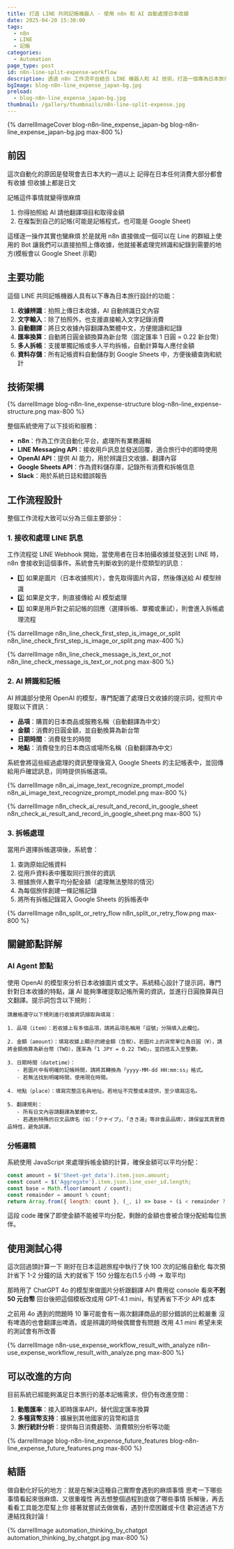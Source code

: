 ```yaml
---
title: 打造 LINE 共同記帳機器人 - 使用 n8n 和 AI 自動處理日本收據
date: 2025-04-20 15:30:00
tags:
  - n8n
  - LINE
  - 記帳
categories:
  - Automation
page_type: post
id: n8n-line-split-expense-workflow
description: 透過 n8n 工作流平台結合 LINE 機器人和 AI 技術，打造一個專為日本旅行設計的自動化記帳系統。只需拍照上傳日本收據，就會自動翻譯日文、換算匯率，並提供分帳功能，讓旅行的記帳變得簡單。
bgImage: blog-n8n-line_expense_japan-bg.jpg
preload:
  - blog-n8n-line_expense_japan-bg.jpg
thumbnail: /gallery/thumbnails/n8n-line-split-expense.jpg
---
```


{% darrellImageCover blog-n8n-line_expense_japan-bg blog-n8n-line_expense_japan-bg.jpg max-800 %}

## 前因

這次自動化的原因是發現會去日本大約一週以上
記得在日本任何消費大部分都會有收據
但收據上都是日文

記帳這件事情就變得很麻煩
1. 你得拍照給 AI 請他翻譯項目和取得金額
2. 在複製到自己的記帳(可能是記帳程式，也可能是 Google Sheet)

這樣逐一操作其實也蠻麻煩
於是就用 n8n 直接做成一個可以在 Line 的群組上使用的 Bot
讓我們可以直接拍照上傳收據，他就接著處理完辨識和紀錄到需要的地方(模板會以 Google Sheet 示範)

## 主要功能

這個 LINE 共同記帳機器人具有以下專為日本旅行設計的功能：

1. **收據辨識**：拍照上傳日本收據，AI 自動辨識日文內容
2. **文字輸入**：除了拍照外，也支援直接輸入文字記錄消費
3. **自動翻譯**：將日文收據內容翻譯為繁體中文，方便閱讀和記錄
4. **匯率換算**：自動將日圓金額換算為新台幣（固定匯率 1 日圓 = 0.22 新台幣）
5. **多人拆帳**：支援單獨記帳或多人平均拆帳，自動計算每人應付金額
6. **資料存儲**：所有記帳資料自動儲存到 Google Sheets 中，方便後續查詢和統計

<div style="padding:0;position:relative;"><iframe src="https://player.vimeo.com/video/1077097375?badge=0&&amp;autopause=0&amp;player_id=0&amp;app_id=58479&amp;byline=false&amp;title=false&amp;muted=true" frameborder="0" allow="autoplay; fullscreen; picture-in-picture; clipboard-write" style="position:absolute;top:0;left:0;width:100%;height:100%;" title="n8n line ai expense tracker"></iframe></div><script async src="https://player.vimeo.com/api/player.js"></script>

## 技術架構

{% darrellImage blog-n8n-line_expense-structure blog-n8n-line_expense-structure.png max-800 %}

整個系統使用了以下技術和服務：

- **n8n**：作為工作流自動化平台，處理所有業務邏輯
- **LINE Messaging API**：接收用戶訊息並發送回覆，適合旅行中的即時使用
- **OpenAI API**：提供 AI 能力，用於辨識日文收據、翻譯內容
- **Google Sheets API**：作為資料儲存庫，記錄所有消費和拆帳信息
- **Slack**：用於系統日誌和錯誤報告

## 工作流程設計

整個工作流程大致可以分為三個主要部分：

### 1. 接收和處理 LINE 訊息

工作流程從 LINE Webhook 開始，當使用者在日本拍攝收據並發送到 LINE 時，n8n 會接收到這個事件。系統會先判斷收到的是什麼類型的訊息：

- 1️⃣ 如果是圖片（日本收據照片），會先取得圖片內容，然後傳送給 AI 模型辨識
- 2️⃣ 如果是文字，則直接傳給 AI 模型處理
- 3️⃣ 如果是用戶對之前記帳的回應（選擇拆帳、單獨或重試），則會進入拆帳處理流程

{% darrellImage n8n_line_check_first_step_is_image_or_split n8n_line_check_first_step_is_image_or_split.png max-400 %}

{% darrellImage n8n_line_check_message_is_text_or_not n8n_line_check_message_is_text_or_not.png max-800 %}


### 2. AI 辨識和記帳

AI 辨識部分使用 OpenAI 的模型，專門配置了處理日文收據的提示詞，從照片中提取以下資訊：

- **品項**：購買的日本商品或服務名稱（自動翻譯為中文）
- **金額**：消費的日圓金額，並自動換算為新台幣
- **日期時間**：消費發生的時間
- **地點**：消費發生的日本商店或場所名稱（自動翻譯為中文）

系統會將這些經過處理的資訊整理後寫入 Google Sheets 的主記帳表中，並回傳給用戶確認訊息，同時提供拆帳選項。

{% darrellImage n8n_ai_image_text_recognize_prompt_model n8n_ai_image_text_recognize_prompt_model.png max-800 %}

{% darrellImage n8n_check_ai_result_and_record_in_google_sheet n8n_check_ai_result_and_record_in_google_sheet.png max-800 %}

### 3. 拆帳處理

當用戶選擇拆帳選項後，系統會：

1. 查詢原始記帳資料
2. 從用戶資料表中獲取同行旅伴的資訊
3. 根據旅伴人數平均分配金額（處理無法整除的情況）
4. 為每個旅伴創建一條記帳記錄
5. 將所有拆帳記錄寫入 Google Sheets 的拆帳表中

{% darrellImage n8n_split_or_retry_flow n8n_split_or_retry_flow.png max-800 %}

## 關鍵節點詳解


### AI Agent 節點

使用 OpenAI 的模型來分析日本收據圖片或文字。系統精心設計了提示詞，專門針對日本收據的特點，讓 AI 能夠準確提取記帳所需的資訊，並進行日圓換算與日文翻譯。提示詞包含以下規則：

```
請嚴格遵守以下規則進行收據資訊擷取與填寫：

1. 品項（item）：若收據上有多個品項，請將品項名稱用「逗號」分隔填入此欄位。

2. 金額（amount）：填寫收據上顯示的總金額（含稅）。若圖片上的貨幣單位為日圓（¥），請將金額換算為新台幣（TWD），匯率為「1 JPY = 0.22 TWD」，並四捨五入至整數。

3. 日期時間（datetime）：
   - 若圖片中有明確的記帳時間，請將其轉換為「yyyy-MM-dd HH:mm:ss」格式。
   - 若無法找到明確時間，使用現在時間。

4. 地點（place）：填寫完整店名與地址。若地址不完整或未提供，至少填寫店名。

5. 翻譯規則：
   - 所有日文內容請翻譯為繁體中文。
   - 若遇到特殊的日文品牌名（如：「クナイプ」、「きき湯」等非食品品牌），請保留其真實商品特性，避免誤譯。
```

### 分帳邏輯

系統使用 JavaScript 來處理拆帳金額的計算，確保金額可以平均分配：

```javascript
const amount = $('Sheet-get_data').item.json.amount;
const count = $('Aggregate').item.json.line_user_id.length;
const base = Math.floor(amount / count);
const remainder = amount % count;
return Array.from({ length: count }, (_, i) => base + (i < remainder ? 1 : 0));
```

這段 code 確保了即使金額不能被平均分配，剩餘的金額也會被合理分配給每位旅伴。

## 使用測試心得

這次回過頭計算一下
剛好在日本這趟旅程中執行了快 100 次的記帳自動化
每次預計省下 1-2 分鐘的話
大約就省下 150 分鐘左右(1.5 小時 -> 取平均)

那時用了 ChatGPT 4o 的模型來做圖片分析跟翻譯
API 費用從 console 看來**不到 50 元台幣**
回台後把這個模板改成用 GPT-4.1 mini，有望再省下不少 API 成本

之前用 4o 遇到的問題時 10 筆可能會有一兩次翻譯商品的部分錯誤的比較嚴重
沒有啤酒的也會翻譯出啤酒，或是辨識的時候偶爾會有問題
改用 4.1 mini 希望未來的測試會有所改善

{% darrellImage n8n-use_expense_workflow_result_with_analyze n8n-use_expense_workflow_result_with_analyze.png max-800 %}

## 可以改進的方向

目前系統已經能夠滿足日本旅行的基本記帳需求，但仍有改進空間：

1. **動態匯率**：接入即時匯率API，替代固定匯率換算
2. **多種貨幣支持**：擴展到其他國家的貨幣和語言
3. **旅行統計分析**：提供每日消費趨勢、消費類別分析等功能

{% darrellImage blog-n8n-line_expense_future_features blog-n8n-line_expense_future_features.png max-800 %}

## 結語

做自動化好玩的地方：就是在解決這種自己實際會遇到的麻煩事情
思考一下哪些事情看起來很麻煩、又很重複性
再去想整個過程到底做了哪些事情
拆解後，再去看看工具能怎麼幫上你
接著就嘗試去做做看，遇到什麼困難或卡住
歡迎透過下方連結找我討論！

{% darrellImage automation_thinking_by_chatgpt automation_thinking_by_chatgpt.jpg max-800 %}

